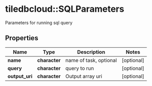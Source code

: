 # tiledbcloud::SQLParameters

Parameters for running sql query
## Properties
Name | Type | Description | Notes
------------ | ------------- | ------------- | -------------
**name** | **character** | name of task, optional | [optional] 
**query** | **character** | query to run | [optional] 
**output_uri** | **character** | Output array uri | [optional] 


